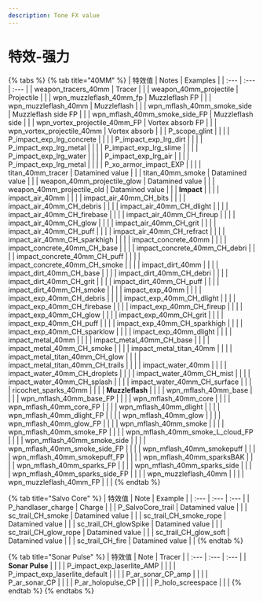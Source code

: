 ```yaml
---
description: Tone FX value
---
```


# 特效-强力



{% tabs %}
{% tab title="40MM" %}
| 特效值 | Notes | Examples |
| :--- | :--- | :--- |
| weapon\_tracers\_40mm | Tracer |  |
| weapon\_40mm\_projectile | Projectile |  |
| wpn\_muzzleflash\_40mm\_fp | Muzzleflash FP |  |
| wpn\_muzzleflash\_40mm | Muzzleflash |  |
| wpn\_mflash\_40mm\_smoke\_side | Muzzleflash side FP |  |
| wpn\_mflash\_40mm\_smoke\_side\_FP | Muzzleflash side |  |
| wpn\_vortex\_projectile\_40mm\_FP | Vortex absorb FP |  |
| wpn\_vortex\_projectile\_40mm | Vortex absorb |  |
| P\_scope\_glint |  |  |
| P\_impact\_exp\_lrg\_concrete |  |  |
| P\_impact\_exp\_lrg\_dirt |  |  |
| P\_impact\_exp\_lrg\_metal |  |  |
| P\_impact\_exp\_lrg\_slime |  |  |
| P\_impact\_exp\_lrg\_water |  |  |
| P\_impact\_exp\_lrg\_air |  |  |
| P\_impact\_exp\_lrg\_metal |  |  |
| P\_xo\_armor\_impact\_EXP |  |  |
| titan\_40mm\_tracer | Datamined value |  |
| titan\_40mm\_smoke | Datamined value |  |
| weapon\_40mm\_projectile\_glow | Datamined value |  |
| weapon\_40mm\_projectile\_old | Datamined value |  |
| **Impact** |  |  |
| impact\_air\_40mm |  |  |
| impact\_air\_40mm\_CH\_bits |  |  |
| impact\_air\_40mm\_CH\_debris |  |  |
| impact\_air\_40mm\_CH\_dlight |  |  |
| impact\_air\_40mm\_CH\_firebase |  |  |
| impact\_air\_40mm\_CH\_fireup |  |  |
| impact\_air\_40mm\_CH\_glow |  |  |
| impact\_air\_40mm\_CH\_grit |  |  |
| impact\_air\_40mm\_CH\_puff |  |  |
| impact\_air\_40mm\_CH\_refract |  |  |
| impact\_air\_40mm\_CH\_sparkhigh |  |  |
| impact\_concrete\_40mm |  |  |
| impact\_concrete\_40mm\_CH\_base |  |  |
| impact\_concrete\_40mm\_CH\_debri |  |  |
| impact\_concrete\_40mm\_CH\_puff |  |  |
| impact\_concrete\_40mm\_CH\_smoke |  |  |
| impact\_dirt\_40mm |  |  |
| impact\_dirt\_40mm\_CH\_base |  |  |
| impact\_dirt\_40mm\_CH\_debri |  |  |
| impact\_dirt\_40mm\_CH\_grit |  |  |
| impact\_dirt\_40mm\_CH\_puff |  |  |
| impact\_dirt\_40mm\_CH\_smoke |  |  |
| impact\_exp\_40mm |  |  |
| impact\_exp\_40mm\_CH\_debris |  |  |
| impact\_exp\_40mm\_CH\_dlight |  |  |
| impact\_exp\_40mm\_CH\_firebase |  |  |
| impact\_exp\_40mm\_CH\_fireup |  |  |
| impact\_exp\_40mm\_CH\_glow |  |  |
| impact\_exp\_40mm\_CH\_grit |  |  |
| impact\_exp\_40mm\_CH\_puff |  |  |
| impact\_exp\_40mm\_CH\_sparkhigh |  |  |
| impact\_exp\_40mm\_CH\_sparklow |  |  |
| impact\_exp\_40mm\_dlight |  |  |
| impact\_metal\_40mm |  |  |
| impact\_metal\_40mm\_CH\_base |  |  |
| impact\_metal\_40mm\_CH\_smoke |  |  |
| impact\_metal\_titan\_40mm |  |  |
| impact\_metal\_titan\_40mm\_CH\_glow |  |  |
| impact\_metal\_titan\_40mm\_CH\_trails |  |  |
| impact\_water\_40mm |  |  |
| impact\_water\_40mm\_CH\_droplets |  |  |
| impact\_water\_40mm\_CH\_mist |  |  |
| impact\_water\_40mm\_CH\_splash |  |  |
| impact\_water\_40mm\_CH\_surface |  |  |
| ricochet\_sparks\_40mm |  |  |
| **Muzzleflash** |  |  |
| wpn\_mflash\_40mm\_base |  |  |
| wpn\_mflash\_40mm\_base\_FP |  |  |
| wpn\_mflash\_40mm\_core |  |  |
| wpn\_mflash\_40mm\_core\_FP |  |  |
| wpn\_mflash\_40mm\_dlight |  |  |
| wpn\_mflash\_40mm\_dlight\_FP |  |  |
| wpn\_mflash\_40mm\_glow |  |  |
| wpn\_mflash\_40mm\_glow\_FP |  |  |
| wpn\_mflash\_40mm\_smoke |  |  |
| wpn\_mflash\_40mm\_smoke\_FP |  |  |
| wpn\_mflash\_40mm\_smoke\_L\_cloud\_FP |  |  |
| wpn\_mflash\_40mm\_smoke\_side |  |  |
| wpn\_mflash\_40mm\_smoke\_side\_FP |  |  |
| wpn\_mflash\_40mm\_smokepuff |  |  |
| wpn\_mflash\_40mm\_smokepuff\_FP |  |  |
| wpn\_mflash\_40mm\_sparksBAK |  |  |
| wpn\_mflash\_40mm\_sparks\_FP |  |  |
| wpn\_mflash\_40mm\_sparks\_side |  |  |
| wpn\_mflash\_40mm\_sparks\_side\_FP |  |  |
| wpn\_muzzleflash\_40mm |  |  |
| wpn\_muzzleflash\_40mm\_FP |  |  |
{% endtab %}

{% tab title="Salvo Core" %}
| 特效值 | Note | Example |
| :--- | :--- | :--- |
| P\_handlaser\_charge | Charge |  |
| P\_SalvoCore\_trail | Datamined value |  |
| sc\_trail\_CH\_smoke | Datamined value |  |
| sc\_trail\_CH\_smoke\_rope | Datamined value |  |
| sc\_trail\_CH\_glowSpike | Datamined value |  |
| sc\_trail\_CH\_glow\_rope | Datamined value |  |
| sc\_trail\_CH\_glow\_soft | Datamined value |  |
| sc\_trail\_CH\_fire | Datamined value |  |
{% endtab %}

{% tab title="Sonar Pulse" %}
| 特效值 | Note | Tracer |
| :--- | :--- | :--- |
| **Sonar Pulse** |  |  |
| P\_impact\_exp\_laserlite\_AMP |  |  |
| P\_impact\_exp\_laserlite\_default |  |  |
| P\_ar\_sonar\_CP\_amp |  |  |
| P\_ar\_sonar\_CP |  |  |
| P\_ar\_holopulse\_CP |  |  |
| P\_holo\_screespace |  |  |
{% endtab %}
{% endtabs %}

